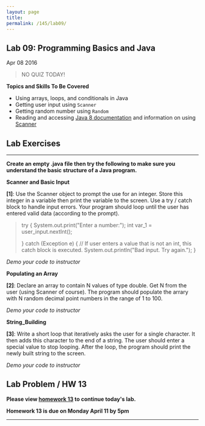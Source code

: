 ```yaml
---
layout: page
title: 
permalink: /145/lab09/
---
```


Lab 09: Programming Basics and Java
---

Apr 08 2016

>	NO QUIZ TODAY!

**Topics and Skills To Be Covered**

* Using arrays, loops, and conditionals in Java
* Getting user input using ```Scanner```
* Getting random number using ```Random```
* Reading and accessing [Java 8 documentation](http://docs.oracle.com/javase/8/docs/api/) and information on using [Scanner](http://docs.oracle.com/javase/8/docs/api/java/util/Scanner.html)


Lab Exercises
---

---

**Create an empty .java file then try the following to make sure you understand the basic structure of a Java program.**

__Scanner and Basic Input__

**[1]**: Use the Scanner object to prompt the use for an integer. Store this integer in a variable then print the variable to the screen. Use a try / catch block to handle input errors. Your program should loop until the user has entered valid data (according to the prompt).

>	try {
>		System.out.print("Enter a number:");
>		int var_1 = user_input.nextInt();
>	
>	} catch (Exception e) {
>		// If user enters a value that is not an int, this catch block is executed.
>		System.out.println("Bad input. Try again.");
>	}

*Demo your code to instructor*

__Populating an Array__

**[2]**: Declare an array to contain N values of type double. Get N from the user (using Scanner of course). The program should populate the arrary with N random decimal point numbers in the range of 1 to 100.

*Demo your code to instructor*


__String_Building__

**[3]**: Write a short loop that iteratively asks the user for a single character. It then adds this character to the end of a string. The user should enter a special value to stop looping. After the loop, the program should print the newly built string to the screen.

*Demo your code to instructor*


Lab Problem / HW 13
---

**Please view [homework 13](/145/hw13/) to continue today's lab.**

**Homework 13 is due on Monday April 11 by 5pm**

---
